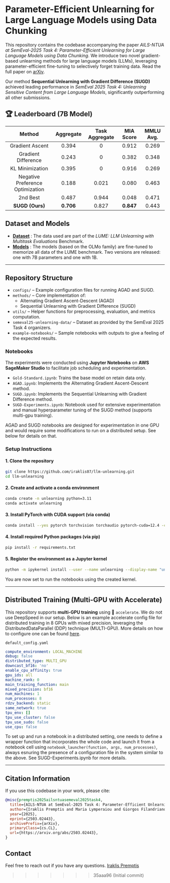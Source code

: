 # Parameter-Efficient Unlearning for Large Language Models using Data Chunking

This repository contains the codebase accompanying the paper *AILS-NTUA at SemEval-2025 Task 4: Parameter-Efficient Unlearning for Large Language Models using Data Chunking*. We introduce two novel gradient-based unlearning methods for large language models (LLMs), leveraging parameter-efficient fine-tuning to selectively forget training data. Read the full paper on [arXiv](https://arxiv.org/abs/2503.02443).

Our method **Sequential Unlearning with Gradient Difference (SUGD)** achieved leading performance in *SemEval 2025 Task 4: Unlearning Sensitive Content from Large Language Models*, significantly outperforming all other submissions.

## 🏆 Leaderboard (7B Model)

| Method                           | Aggregate | Task Aggregate | MIA Score | MMLU Avg. |
|:--------------------------------:|:---------:|:--------------:|:---------:|:---------:|
| Gradient Ascent                  | 0.394     | 0              | 0.912     | 0.269     |
| Gradient Difference              | 0.243     | 0              | 0.382     | 0.348     |
| KL Minimization                  | 0.395     | 0              | 0.916     | 0.269     |
| Negative Preference Optimization | 0.188     | 0.021          | 0.080     | 0.463     |
| 2nd Best                         | 0.487     | 0.944          | 0.048     | 0.471     |
| **SUGD (Ours)**                  | **0.706** | 0.827          | **0.847** | 0.443     |

## Dataset and Models

- [**Dataset**](https://github.com/amazon-science/lume-llm-unlearning/tree/main) : The data used are part of the *LUME: LLM Unlearning with Multitask Evaluations* Benchmark.
- [**Models**](https://huggingface.co/llmunlearningsemeval2025organization) : The models (based on the OLMo family) are fine-tuned to memorize all data of the LUME benchmark. Two versions are released: one with 7B parameters and one with 1B.

---

## Repository Structure

- `configs/` – Example configuration files for running AGAD and SUGD.
- `methods/` – Core implementation of:
  - Alternating Gradient Ascent-Descent (AGAD)
  - Sequential Unlearning with Gradient Difference (SUGD)
- `utils/` – Helper functions for preprocessing, evaluation, and metrics computation.
- `semeval25-unlearning-data/` – Dataset as provided by the SemEval 2025 Task 4 organizers.
- `example-notebooks/` – Sample notebooks with outputs to give a feeling of the expected results.

### Notebooks

The experiments were conducted using **Jupyter Notebooks** on **AWS SageMaker Studio** to facilitate job scheduling and experimentation.

- `Gold-Standard.ipynb`: Trains the base model on retain data only.
- `AGAD.ipynb`: Implements the Alternating Gradient Ascent-Descent method.
- `SUGD.ipynb`: Implements the Sequential Unlearning with Gradient Difference method.
- `SUGD-Experiments.ipynb`: Notebook used for extensive experimentation and manual hyperparameter tuning of the SUGD method (supports multi-gpu training).

AGAD and SUGD notebooks are designed for experimentation in one GPU and would require some modifications to run on a distributed setup. See below for details on that.


### Setup Instructions

#### 1. Clone the repository

```bash
git clone https://github.com/iraklis07/llm-unlearning.git
cd llm-unlearning
```

#### 2. Create and activate a conda environment

```bash
conda create -n unlearning python=3.11
conda activate unlearning
```

#### 3. Install PyTorch with CUDA support (via conda)

```bash
conda install --yes pytorch torchvision torchaudio pytorch-cuda=12.4 -c pytorch -c nvidia
```

#### 4. Install required Python packages (via pip)

```bash
pip install -r requirements.txt
```

#### 5. Register the environment as a Jupyter kernel

```bash
python -m ipykernel install --user --name unlearning --display-name "unlearning"
```

You are now set to run the notebooks using the created kernel.

---

## Distributed Training (Multi-GPU with Accelerate)

This repository supports **multi-GPU training** using 🤗 `accelerate`. We do not use DeepSpeed in our setup. Below is an example accelerate config file for distributed training in 8 GPUs with mixed precision, leveraging the DistributedDataParallel (DDP) technique (MULTI-GPU). More details on how to configure one can be found [here](https://huggingface.co/docs/accelerate/en/package_reference/cli). 

`default_config.yaml`

```yaml
compute_environment: LOCAL_MACHINE
debug: false
distributed_type: MULTI_GPU
downcast_bf16: 'no'
enable_cpu_affinity: true
gpu_ids: all
machine_rank: 0
main_training_function: main
mixed_precision: bf16
num_machines: 1
num_processes: 8
rdzv_backend: static
same_network: true
tpu_env: []
tpu_use_cluster: false
tpu_use_sudo: false
use_cpu: false
```

To set up and run a notebook in a distributed setting, one needs to define a wrapper function that incorporates the whole code and launch it from a notebook cell using ```notebook_launcher(function, args, num_processes)```, always esnuring the presence of a configuration file in the system similar to the above. See SUGD-Experiments.ipynb for more details.

---

## Citation Information

If you use this codebase in your work, please cite:

```bibtex
@misc{premptis2025ailsntuasemeval2025task4,
  title={AILS-NTUA at SemEval-2025 Task 4: Parameter-Efficient Unlearning for Large Language Models using Data Chunking}, 
  author={Iraklis Premptis and Maria Lymperaiou and Giorgos Filandrianos and Orfeas Menis Mastromichalakis and Athanasios Voulodimos and Giorgos Stamou},
  year={2025},
  eprint={2503.02443},
  archivePrefix={arXiv},
  primaryClass={cs.CL},
  url={https://arxiv.org/abs/2503.02443}, 
}
```

## Contact

Feel free to reach out if you have any questions. [Iraklis Premptis](mailto:h.premptis@gmail.com)
>>>>>>> 35aaa96 (Initial commit)
